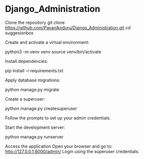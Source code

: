 # Django_Administration
Clone the repository
git clone https://github.com/Pavanikoduru/Django_Administration.git
cd suggesionbox

Create and activate a virtual environment:

python3 -m venv venv
source venv/bin/activate

Install dependencies:

pip install -r requirements.txt

Apply database migrations:

python manage.py migrate

Create a superuser:

python manage.py createsuperuser

Follow the prompts to set up your admin credentials.

Start the development server:

python manage.py runserver

Access the application
Open your browser and go to: http://127.0.0.1:8000/admin/
Login using the superuser credentials.
